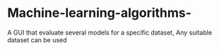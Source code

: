 # Machine-learning-algorithms-
A GUI that evaluate several models for a specific dataset, 
Any suitable dataset can be used 
